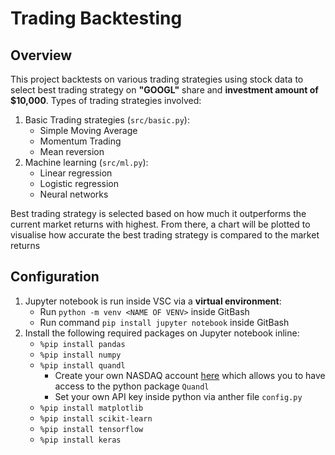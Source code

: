 # Trading Backtesting

## Overview
This project backtests on various trading strategies using stock data to select best trading strategy on **"GOOGL"** share and **investment amount of $10,000**. Types of trading strategies involved:
1. Basic Trading strategies (```src/basic.py```):
    - Simple Moving Average
    - Momentum Trading
    - Mean reversion
2. Machine learning  (```src/ml.py```):
    - Linear regression
    - Logistic regression
    - Neural networks

Best trading strategy is selected based on how much it outperforms the current market returns with highest. From there, a chart will be plotted to visualise how accurate the best trading strategy is compared to the market returns


## Configuration
1. Jupyter notebook is run inside VSC via a **virtual environment**:
    - Run ```python -m venv <NAME OF VENV>``` inside GitBash
    - Run command ```pip install jupyter notebook``` inside GitBash
2. Install the following required packages on Jupyter notebook inline:
    - ```%pip install pandas```
    - ```%pip install numpy```
    - ```%pip install quandl```
        - Create your own NASDAQ account [here](https://docs.data.nasdaq.com/v1.0/docs/python-installation) which allows you to have access to the python package ```Quandl``` 
        - Set your own API key inside python via anther file ```config.py```
    - ```%pip install matplotlib```
    - ```%pip install scikit-learn```
    - ```%pip install tensorflow```
    - ```%pip install keras```

    
